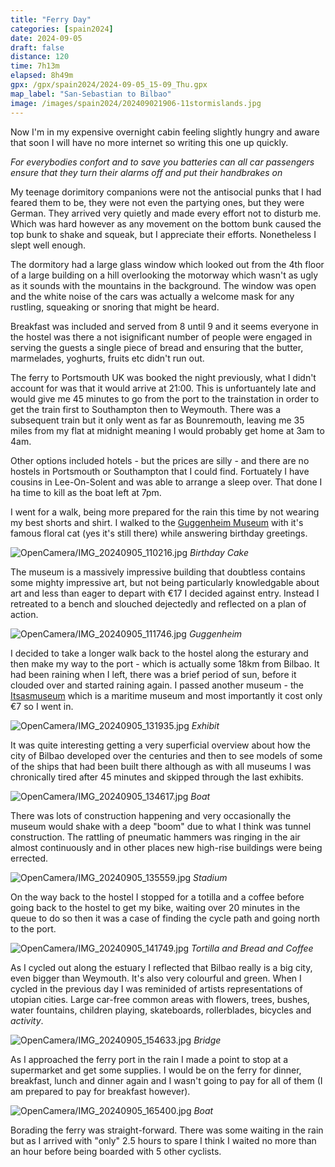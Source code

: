 ```yaml
--- 
title: "Ferry Day"
categories: [spain2024]
date: 2024-09-05
draft: false
distance: 120
time: 7h13m
elapsed: 8h49m
gpx: /gpx/spain2024/2024-09-05_15-09_Thu.gpx
map_label: "San-Sebastian to Bilbao"
image: /images/spain2024/202409021906-11stormislands.jpg
---
```


Now I'm in my expensive overnight cabin feeling slightly hungry and aware that
soon I will have no more internet so writing this one up quickly.

_For everybodies confort and to save you batteries can all car passengers ensure
that they turn their alarms off and put their handbrakes on_

My teenage dorimitory companions were not the antisocial punks that I had
feared them to be, they were not even the partying ones, but they were German.
They arrived very quietly and made every effort not to disturb me. Which was
hard however as any movement on the bottom bunk caused the top bunk to shake
and squeak, but I appreciate their efforts. Nonetheless I slept well enough.

The dormitory had a large glass window which looked out from the 4th floor of
a large building on a hill overlooking the motorway which wasn't as ugly as it
sounds with the mountains in the background. The window was open and the white
noise of the cars was actually a welcome mask for any rustling, squeaking or
snoring that might be heard.

Breakfast was included and served from 8 until 9 and it seems everyone in the
hostel was there a not isignificant number of people were engaged in serving
the guests a single piece of bread and ensuring that the butter, marmelades,
yoghurts, fruits etc didn't run out.

The ferry to Portsmouth UK was booked the night previously, what I didn't
account for was that it would arrive at 21:00. This is unfortuantely late and
would give me 45 minutes to go from the port to the trainstation in order to
get the train first to Southampton then to Weymouth. There was a subsequent
train but it only went as far as Bounremouth, leaving me 35 miles from my flat
at midnight meaning I would probably get home at 3am to 4am.

Other options included hotels - but the prices are silly - and there are no
hostels in Portsmouth or Southampton that I could find. Fortuately I have
cousins in Lee-On-Solent and was able to arrange a sleep over. That done I ha
time to kill as the boat left at 7pm.

I went for a walk, being more prepared for the rain this time by not wearing
my best shorts and shirt. I walked to the [Guggenheim Museum](https://en.wikipedia.org/wiki/Guggenheim_Museum_Bilbao) with it's famous
floral cat (yes it's still there) while answering birthday greetings.

![OpenCamera/IMG_20240905_110216.jpg](/images/spain2024/202409042112-1birthday.jpg)
*Birthday Cake*

The museum is a massively impressive building that doubtless contains some
mighty impressive art, but not being particularly knowledgable about art and
less than eager to depart with €17 I decided against entry. Instead I
retreated to a bench and slouched dejectedly and reflected on a plan of action.

![OpenCamera/IMG_20240905_111746.jpg](/images/spain2024/202409042112-2guggenheim.jpg)
*Guggenheim*

I decided to take a longer walk back to the hostel along the esturary and then
make my way to the port - which is actually some 18km from Bilbao. It had been
raining when I left, there was a brief period of sun, before it clouded over
and started raining again. I passed another museum - the
[Itsasmuseum](https://itsasmuseum.eus/en/) which is a maritime museum and most
importantly it cost only €7 so I went in.

![OpenCamera/IMG_20240905_131935.jpg](/images/spain2024/202409042112-4exhibit.jpg)
*Exhibit*

It was quite interesting getting a very superficial overview about how the
city of Bilbao developed over the centuries and then to see models of some of
the ships that had been built there although as with all museums I was
chronically tired after 45 minutes and skipped through the last exhibits.

![OpenCamera/IMG_20240905_134617.jpg](/images/spain2024/202409042112-5boat.jpg)
*Boat*

There was lots of construction happening and very occasionally the museum
would shake with a deep "boom" due to what I think was tunnel construction. The
rattling of pneumatic hammers was ringing in the air almost continuously and
in other places new high-rise buildings were being errected.

![OpenCamera/IMG_20240905_135559.jpg](/images/spain2024/202409042112-6stadium.jpg)
*Stadium*

On the way back to the hostel I stopped for a totilla and a coffee before
going back to the hostel to get my bike, waiting over 20 minutes in the queue
to do so then it was a case of finding the cycle path and going north to the
port.

![OpenCamera/IMG_20240905_141749.jpg](/images/spain2024/202409042112-7tortilla.jpg)
*Tortilla and Bread and Coffee*

As I cycled out along the estuary I reflected that Bilbao really is a big
city, even bigger than Weymouth. It's also very colourful and green. When I
cycled in the previous day I was reminided of artists representations of
utopian cities. Large car-free common areas with flowers, trees, bushes, water
fountains, children playing, skateboards, rollerblades, bicycles and
_activity_.

![OpenCamera/IMG_20240905_154633.jpg](/images/spain2024/202409042112-8bridge.jpg)
*Bridge*

As I approached the ferry port in the rain I made a point to stop at a
supermarket and get some supplies. I would be on the ferry for dinner,
breakfast, lunch and dinner again and I wasn't going to pay for all of them (I
am prepared to pay for breakfast however).

![OpenCamera/IMG_20240905_165400.jpg](/images/spain2024/202409042112-9boat.jpg)
*Boat*

Borading the ferry was straight-forward. There was some waiting in the rain
but as I arrived with "only" 2.5 hours to spare I think I waited no more than
an hour before being boarded with 5 other cyclists.












